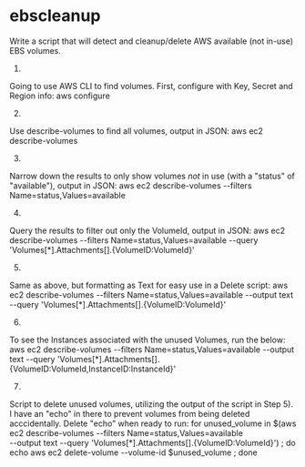 # ebscleanup
Write a script that will detect and cleanup/delete AWS available (not in-use) EBS volumes.

1)
Going to use AWS CLI to find volumes. First, configure with Key, Secret and Region info:
aws configure

2)
Use describe-volumes to find all volumes, output in JSON:
aws ec2 describe-volumes

3)
Narrow down the results to only show volumes *not* in use (with a "status" of "available"), output in JSON:
aws ec2 describe-volumes --filters Name=status,Values=available

4)
Query the results to filter out only the VolumeId, output in JSON:
aws ec2 describe-volumes --filters Name=status,Values=available --query 'Volumes[*].Attachments[].{VolumeID:VolumeId}'

5)
Same as above, but formatting as Text for easy use in a Delete script:
aws ec2 describe-volumes --filters Name=status,Values=available --output text --query 'Volumes[*].Attachments[].{VolumeID:VolumeId}'

6)
To see the Instances associated with the unused Volumes, run the below:
aws ec2 describe-volumes --filters Name=status,Values=available --output text --query 'Volumes[*].Attachments[].{VolumeID:VolumeId,InstanceID:InstanceId}'

7)
Script to delete unused volumes, utilizing the output of the script in Step 5). I have an "echo" in there to prevent volumes from being deleted acccidentally. Delete "echo" when ready to run:
for unused_volume in $(aws ec2 describe-volumes --filters Name=status,Values=available \
--output text --query 'Volumes[*].Attachments[].{VolumeID:VolumeId}') ; 
do echo aws ec2 delete-volume --volume-id $unused_volume ; done
